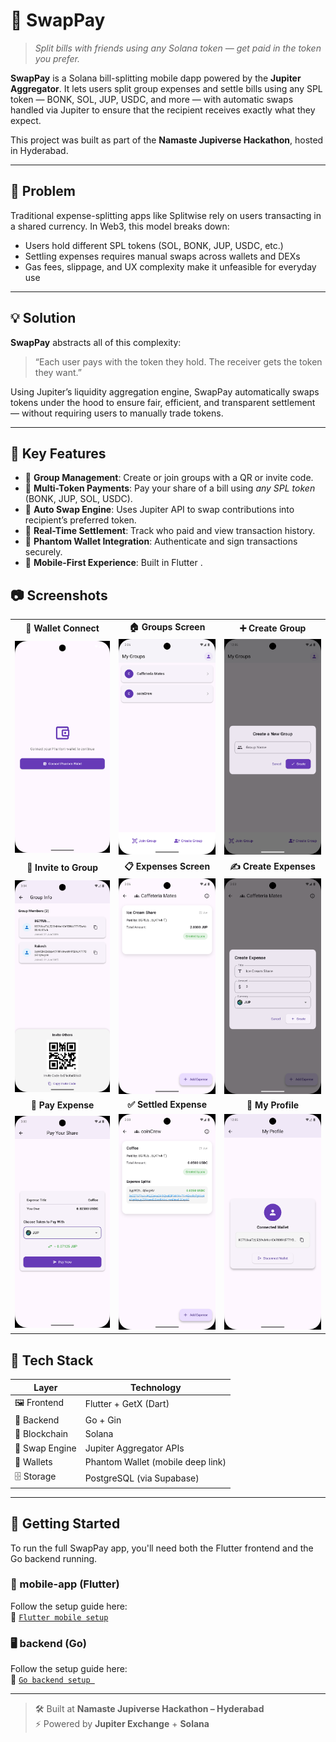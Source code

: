 # 🔁 SwapPay

> _Split bills with friends using any Solana token — get paid in the token you prefer._

**SwapPay** is a Solana bill-splitting mobile dapp  powered by the **Jupiter Aggregator**. It lets users split group expenses and settle bills using any SPL token — BONK, SOL, JUP, USDC, and more — with automatic swaps handled via Jupiter to ensure that the recipient receives exactly what they expect.

This project was built as part of the **Namaste Jupiverse Hackathon**, hosted in Hyderabad.

---

## 🧩 Problem

Traditional expense-splitting apps like Splitwise rely on users transacting in a shared currency. In Web3, this model breaks down:

- Users hold different SPL tokens (SOL, BONK, JUP, USDC, etc.)
- Settling expenses requires manual swaps across wallets and DEXs
- Gas fees, slippage, and UX complexity make it unfeasible for everyday use

---

## 💡 Solution

**SwapPay** abstracts all of this complexity:

> “Each user pays with the token they hold. The receiver gets the token they want.”

Using Jupiter’s liquidity aggregation engine, SwapPay automatically swaps tokens under the hood to ensure fair, efficient, and transparent settlement — without requiring users to manually trade tokens.

---


## 🌟 Key Features

- 👥 **Group Management**: Create or join groups with a QR or invite code.
- 💸 **Multi-Token Payments**: Pay your share of a bill using *any SPL token* (BONK, JUP, SOL, USDC).
- 🔄 **Auto Swap Engine**: Uses Jupiter API to swap contributions into recipient’s preferred token.
- 🧾 **Real-Time Settlement**: Track who paid and view transaction history.
- 🔐 **Phantom Wallet Integration**: Authenticate and sign transactions securely.
- 📱 **Mobile-First Experience**: Built in Flutter .


## 📷 Screenshots

<div align="center">

<table>
  <tr>
    <td align="center"><strong>🔐 Wallet Connect</strong></td>
    <td align="center"><strong>🏠 Groups Screen</strong></td>
    <td align="center"><strong>➕ Create Group</strong></td>
  </tr>
  <tr>
    <td><img src="mobile-app/screenshots/wallet_connect.png" width="200" /></td>
    <td><img src="mobile-app/screenshots/groups_screen.png" width="200" /></td>
    <td><img src="mobile-app/screenshots/create_group.png" width="200" /></td>
  </tr>
  <tr>
    <td align="center"><strong>📨 Invite to Group</strong></td>
    <td align="center"><strong>📋 Expenses Screen</strong></td>
    <td align="center"><strong>✍️ Create Expenses</strong></td>
  </tr>
  <tr>
    <td><img src="mobile-app/screenshots/invite_group.png" width="200" /></td>
    <td><img src="mobile-app/screenshots/expenses_screen.png" width="200" /></td>
    <td><img src="mobile-app/screenshots/create_expenses.png" width="200" /></td>
  </tr>
  <tr>
    <td align="center" ><strong>💸 Pay Expense</strong></td>
    <td align="center" ><strong>✅ Settled Expense</strong></td>
    <td align="center" ><strong>👤 My Profile</strong></td>
  </tr>
  <tr>
    <td  align="center"><img src="mobile-app/screenshots/pay_expense.png" width="200" /></td>
    <td  align="center"><img src="mobile-app/screenshots/settled_expense.png" width="200" /></td>
    <td  align="center"><img src="mobile-app/screenshots/my_profile.png" width="200" /></td>
  </tr>
</table>

</div>

## 🧱 Tech Stack

| Layer          | Technology                      |
|----------------|----------------------------------|
| 🖼 Frontend     | Flutter + GetX (Dart)            |
| 🔧 Backend      | Go + Gin                        |
| 🔗 Blockchain   | Solana                          |
| 💱 Swap Engine  | Jupiter Aggregator APIs         |
| 🧠 Wallets      | Phantom Wallet (mobile deep link)|
| 🗄️ Storage      | PostgreSQL (via Supabase)        |

---

## 🚀 Getting Started

To run the full SwapPay app, you'll need both the Flutter frontend and the Go backend running.

### 📱 mobile-app (Flutter)

Follow the setup guide here:  
🔗 [`Flutter mobile setup`](./mobile-app/README.md)

### 🖥 backend (Go)

Follow the setup guide here:  
🔗 [`Go backend setup `](./backend/README.md)


---




> 🛠 Built at **Namaste Jupiverse Hackathon – Hyderabad**  
> ⚡ Powered by **Jupiter Exchange** + **Solana**